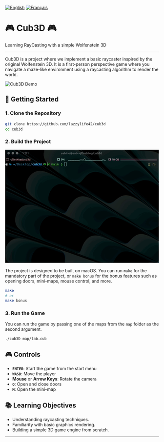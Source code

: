 [![English](https://img.shields.io/badge/lang-en-blue.svg)](./README.md) [![Français](https://img.shields.io/badge/lang-fr-blue.svg)](./fr/README.md)

# 🎮 Cub3D 🎮
Learning RayCasting with a simple Wolfenstein 3D

---

Cub3D is a project where we implement a basic raycaster inspired by the original Wolfenstein 3D. It is a first-person perspective game where you navigate a maze-like environment using a raycasting algorithm to render the world.

![Cub3D Demo](./gif/game1.gif)

## 🚀 Getting Started

### 1. Clone the Repository
```bash
git clone https://github.com/lazzylife42/cub3d
cd cub3d
```

### 2. Build the Project

![make demo](./gif/make.gif)

The project is designed to be built on macOS. You can run `make` for the mandatory part of the project, or `make bonus` for the bonus features such as opening doors, mini-maps, mouse control, and more.
```bash
make
# or
make bonus
```

### 3. Run the Game
You can run the game by passing one of the maps from the `map` folder as the second argument.
```bash
./cub3D map/lab.cub
```

## 🎮 Controls

- **`ENTER`**: Start the game from the start menu
- **`WASD`**: Move the player
- **Mouse** or **Arrow Keys**: Rotate the camera
- **`O`**: Open and close doors
- **`M`**: Open the mini-map

## 📚 Learning Objectives
- Understanding raycasting techniques.
- Familiarity with basic graphics rendering.
- Building a simple 3D game engine from scratch.

---